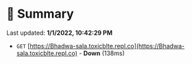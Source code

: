 # 📖 Summary
Last updated: **1/1/2022, 10:42:29 PM**

- `GET` [https://Bhadwa-sala.toxicblte.repl.co](https://Bhadwa-sala.toxicblte.repl.co) - **Down** (138ms)
